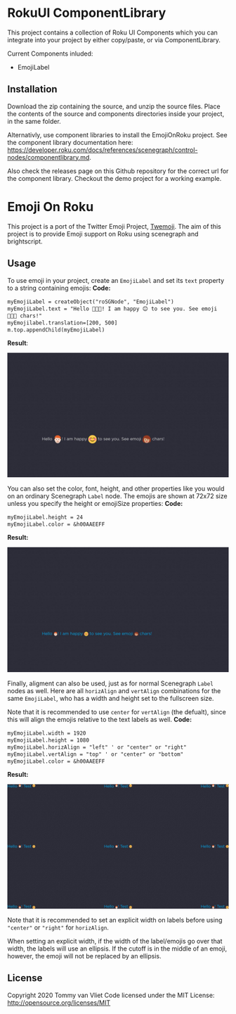 # RokuUI ComponentLibrary

This project contains a collection of Roku UI Components which you can integrate into your project by either copy/paste, or via ComponentLibrary. 

Current Components inluded:

- EmojiLabel

## Installation

Download the zip containing the source, and unzip the source files. 
Place the contents of the source and components directories inside your project, in the same
folder. 

Alternativly, use component libraries to install the EmojiOnRoku project. 
See the component library documentation here: 
https://developer.roku.com/docs/references/scenegraph/control-nodes/componentlibrary.md.

Also check the releases page on this Github repository for the correct url for the component 
library. Checkout the demo project for a working example. 

# Emoji On Roku
This project is a port of the Twitter Emoji Project, [Twemoji](https://twemoji.twitter.com/). 
The aim of this project is to provide Emoji support on Roku using scenegraph and brightscript.

## Usage

To use emoji in your project, create an `EmojiLabel` and set its `text` property to a string 
containing emojis:
**Code:**
```brightscript
myEmojiLabel = createObject("roSGNode", "EmojiLabel")
myEmojiLabel.text = "Hello 👨🏻‍🦰! I am happy 😊 to see you. See emoji 👩🏽‍🦱 chars!"
myEmojilabel.translation=[200, 500]
m.top.appendChild(myEmojiLabel)
```

**Result**:

![example](docs/simpleExample.jpg)

You can also set the color, font, height, and other properties like you would on an ordinary 
Scenegraph `Label` node. The emojis are shown at 
72x72 size unless you specify the height or emojiSize
properties:
**Code:**
```brightscript
myEmojiLabel.height = 24
myEmojiLabel.color = &h00AAEEFF
```
**Result:**

![heightexample](docs/heightExample.jpg)

Finally, aligment can also be used, just as for normal Scenegraph `Label` nodes as well. 
Here are all `horizAlign` and `vertAlign` combinations for the same `EmojiLabel`, who
has a width and height set to the fullscreen size.

Note that it is recommended to use `center` for `vertAlign` (the defualt), since this will align the emojis
relative to the text labels as well. 
**Code:**
```brightscript
myEmojiLabel.width = 1920
myEmojiLabel.height = 1080
myEmojiLabel.horizAlign = "left" ' or "center" or "right"
myEmojiLabel.vertAlign = "top" ' or "center" or "bottom"
myEmojiLabel.color = &h00AAEEFF
```
**Result:**

![alignexample](/docs/alignments.jpg)

Note that it is recommended to set an explicit width on labels before using `"center"` or `"right"` for `horizAlign`. 

When setting an explicit width, if the width of the label/emojis go over that width, the labels will use an ellipsis. 
If the cutoff is in the middle of an emoji, however, the emoji will not be replaced by an ellipsis.

## License
Copyright 2020 Tommy van Vliet
Code licensed under the MIT License: http://opensource.org/licenses/MIT
